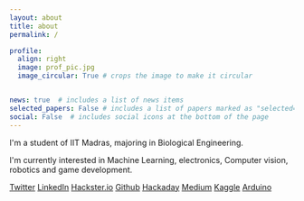 ```yaml
---
layout: about
title: about
permalink: /

profile:
  align: right
  image: prof_pic.jpg
  image_circular: True # crops the image to make it circular


news: true  # includes a list of news items
selected_papers: False # includes a list of papers marked as "selected={true}"
social: False  # includes social icons at the bottom of the page
---
```



I'm a student of IIT Madras, majoring in Biological Engineering.  

I'm currently interested in Machine Learning, electronics, Computer vision, robotics and game development.



[Twitter](https://twitter.com/theevildoof)
[LinkedIn](https://www.linkedin.com/in/vishwa181/)
[Hackster.io](https://www.hackster.io/theevildoof)
[Github](https://github.com/theevildoof)
[Hackaday](https://hackaday.io/theevildoof)
[Medium](https://medium.com/@vishwa181)
[Kaggle](https://www.kaggle.com/theevildoof)
[Arduino](https://create.arduino.cc/projecthub/theevildoof)

